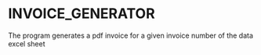 # INVOICE_GENERATOR
The program generates a pdf invoice for a given invoice number of the data excel sheet
